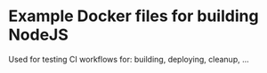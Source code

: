 # Example Docker files for building NodeJS

Used for testing CI workflows for: building, deploying, cleanup, ...



